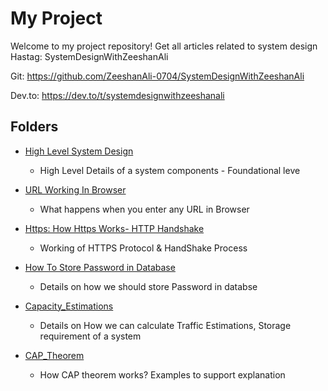 # My Project

Welcome to my project repository! 
Get all articles related to system design Hastag: SystemDesignWithZeeshanAli

Git: https://github.com/ZeeshanAli-0704/SystemDesignWithZeeshanAli

Dev.to: https://dev.to/t/systemdesignwithzeeshanali


## Folders

- [High Level System Design](./High_Level_System_Design/)
  - High Level Details of a system components - Foundational leve

- [URL Working In Browser](./URL_Working_In_Browser/)
  - What happens when you enter any URL in Browser

- [Https: How Https Works- HTTP Handshake](./Https_How_Https_Works/)
  - Working of HTTPS Protocol & HandShake Process

- [How To Store Password in Database](./How_To_Store_Password_in_Database/)
  - Details on how we should store Password in databse

- [Capacity_Estimations](./Capacity_Estimations/)
  - Details on How we can calculate Traffic Estimations, Storage requirement of a system

- [CAP_Theorem](./CAP_Theorem/)
  - How CAP theorem works? Examples to support explanation
